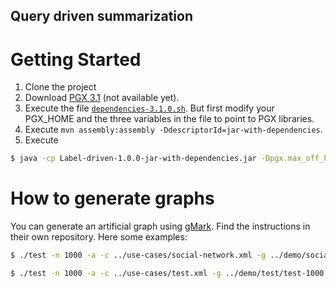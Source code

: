## Query driven summarization

# Getting Started

1. Clone the project
2. Download [PGX 3.1](https://www.oracle.com/technetwork/oracle-labs/parallel-graph-analytix/downloads/index.html) (not available yet).
3. Execute the file [`dependencies-3.1.0.sh`](label-driven-summarization/scripts/dependencies-3.1.0.sh). But first modify your PGX_HOME and the three variables in the file to point to PGX libraries.
4. Execute `mvn assembly:assembly -DdescriptorId=jar-with-dependencies`.
5. Execute

```bash
$ java -cp Label-driven-1.0.0-jar-with-dependencies.jar -Dpgx.max_off_heap_size=<HEAD_SIZE> -Dlog4j.configurationFile=<LOG_PROPERTIES_PATH> label.driven.summarization.Main <FOLDER_WITH_FILES>
```


# How to generate graphs

You can generate an artificial graph using [gMark](https://github.com/graphMark/gmark). Find the instructions in their own repository. Here some examples:

```bash
$ ./test -n 1000 -a -c ../use-cases/social-network.xml -g ../demo/social/social-1000 -w ../demo/social/social-workload-1000.xml -r ../demo/social/

$ ./test -n 1000 -a -c ../use-cases/test.xml -g ../demo/test/test-1000 -w ../demo/test/test-workload-1000.xml -r ../demo/test/

```
